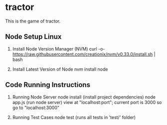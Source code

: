# tractor

This is the game of tractor.

## Node Setup Linux

1. Install Node Version Manager (NVM)
curl -o- https://raw.githubusercontent.com/creationix/nvm/v0.33.0/install.sh | bash

2. Install Latest Version of Node
nvm install node

## Code Running Instructions

1. Running Node Server
node install  (install project dependencies)
node app.js   (run node server)
view at "localhost:port"; current port is 3000 so go to "localhost:3000"

2. Running Test Cases
node test     (runs all tests in 'test/' folder)


